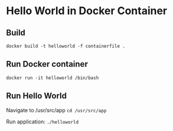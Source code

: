 # Hello World in Docker Container

## Build

`docker build -t helloworld -f containerfile .`

## Run Docker container

`docker run -it helloworld /bin/bash`

## Run Hello World

Navigate to /usr/src/app
`cd /usr/src/app`

Run application:
`./helloworld`